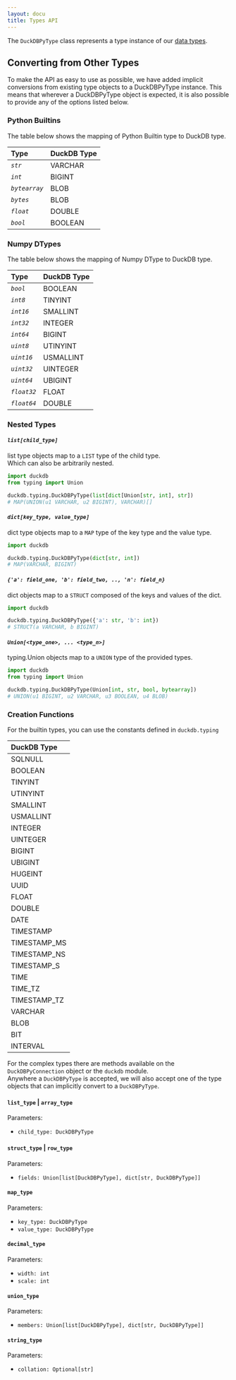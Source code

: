 ```yaml
---
layout: docu
title: Types API
---
```


The `DuckDBPyType` class represents a type instance of our [data types](../../sql/data_types/overview).

## Converting from Other Types

To make the API as easy to use as possible, we have added implicit conversions from existing type objects to a DuckDBPyType instance.
This means that wherever a DuckDBPyType object is expected, it is also possible to provide any of the options listed below.

### Python Builtins

The table below shows the mapping of Python Builtin type to DuckDB type.

<div class="narrow_table"></div>

| Type                                          | DuckDB Type        |
|:----------------------------------------------|:-------------------|
|*`str`*|VARCHAR|
|*`int`*|BIGINT|
|*`bytearray`*|BLOB|
|*`bytes`*|BLOB|
|*`float`*|DOUBLE|
|*`bool`*|BOOLEAN|

### Numpy DTypes

The table below shows the mapping of Numpy DType to DuckDB type.

<div class="narrow_table"></div>

| Type                                          | DuckDB Type        |
|:----------------------------------------------|:-------------------|
|*`bool`*|BOOLEAN|
|*`int8`*|TINYINT|
|*`int16`*|SMALLINT|
|*`int32`*|INTEGER|
|*`int64`*|BIGINT|
|*`uint8`*|UTINYINT|
|*`uint16`*|USMALLINT|
|*`uint32`*|UINTEGER|
|*`uint64`*|UBIGINT|
|*`float32`*|FLOAT|
|*`float64`*|DOUBLE|

### Nested Types

#### *`list[child_type]`*

list type objects map to a `LIST` type of the child type.  
Which can also be arbitrarily nested.  
```python
import duckdb
from typing import Union

duckdb.typing.DuckDBPyType(list[dict[Union[str, int], str])
# MAP(UNION(u1 VARCHAR, u2 BIGINT), VARCHAR)[]
```

#### *`dict[key_type, value_type]`*

dict type objects map to a `MAP` type of the key type and the value type.  
```python
import duckdb

duckdb.typing.DuckDBPyType(dict[str, int])
# MAP(VARCHAR, BIGINT)
```

#### *`{'a': field_one, 'b': field_two, .., 'n': field_n}`*

dict objects map to a `STRUCT` composed of the keys and values of the dict.  
```python
import duckdb

duckdb.typing.DuckDBPyType({'a': str, 'b': int})
# STRUCT(a VARCHAR, b BIGINT)
```

#### *`Union[<type_one>, ... <type_n>]`*

typing.Union objects map to a `UNION` type of the provided types.  
```python
import duckdb
from typing import Union

duckdb.typing.DuckDBPyType(Union[int, str, bool, bytearray])
# UNION(u1 BIGINT, u2 VARCHAR, u3 BOOLEAN, u4 BLOB)
```

### Creation Functions

For the builtin types, you can use the constants defined in `duckdb.typing`

<div class="narrow_table"></div>

| DuckDB Type        |
|:-------------------|
|SQLNULL|
|BOOLEAN|
|TINYINT|
|UTINYINT|
|SMALLINT|
|USMALLINT|
|INTEGER|
|UINTEGER|
|BIGINT|
|UBIGINT|
|HUGEINT|
|UUID|
|FLOAT|
|DOUBLE|
|DATE|
|TIMESTAMP|
|TIMESTAMP_MS|
|TIMESTAMP_NS|
|TIMESTAMP_S|
|TIME|
|TIME_TZ|
|TIMESTAMP_TZ|
|VARCHAR|
|BLOB|
|BIT|
|INTERVAL|

For the complex types there are methods available on the `DuckDBPyConnection` object or the `duckdb` module.  
Anywhere a `DuckDBPyType` is accepted, we will also accept one of the type objects that can implicitly convert to a `DuckDBPyType`.

#### `list_type` | `array_type`

Parameters:  
- `child_type: DuckDBPyType`

#### `struct_type` | `row_type`

Parameters:  
- `fields: Union[list[DuckDBPyType], dict[str, DuckDBPyType]]`

#### `map_type`

Parameters:  
- `key_type: DuckDBPyType`
- `value_type: DuckDBPyType`

#### `decimal_type`

Parameters:  
- `width: int`
- `scale: int`

#### `union_type`

Parameters:  
- `members: Union[list[DuckDBPyType], dict[str, DuckDBPyType]]`

#### `string_type`

Parameters:
- `collation: Optional[str]`
